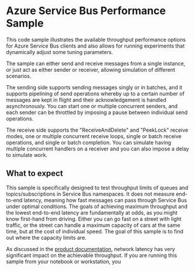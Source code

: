 ﻿# Azure Service Bus Performance Sample

This code sample illustrates the available throughput performance options for Azure Service Bus clients 
and also allows for running experiments that dynamically adjust some tuning parameters.

The sample can either send and receive messages from a single instance, or just act as either sender or receiver,
allowing simulation of different scenarios. 

The sending side supports sending messages singly or in batches, and it supports pipelining of send operations 
whereby up to a certain number of messages are kept in flight and their acknowledgement is handled asynchronously. 
You can start one or multiple concurrent senders, and each sender can be throttled by imposing a pause between
individual send operations.

The receive side supports the "ReceiveAndDelete" and "PeekLock" receive modes, one or multiple concurrent 
receive loops, single or batch receive operations, and single or batch completion. You can simulate having
multiple concurrent handlers on a receiver and you can also impose a delay to simulate work.

## What to expect

This sample is specifically designed to test throughput limits of queues and topics/subscriptions in Service Bus 
namespaces. It does not measure end-to-end latency, meaning how fast messages can pass through Service Bus under 
optimal conditions. The goals of achieving maximum throughput and the lowest end-to-end latency are fundamentally 
at odds, as you might know first-hand from driving. Either you can go fast on a street with light traffic, or 
the street can handle a maximum capacity of cars at the same time, but at the cost of individual speed. 
The goal of this sample is to find out where the capacity limits are. 

As discussed in the [product documentation](https://docs.microsoft.com/azure/service-bus-messaging/message-transfers-locks-settlement), 
network latency has very significant impact on the achievable throughput. If you are running this sample from your
notebook or workstation, you
 






